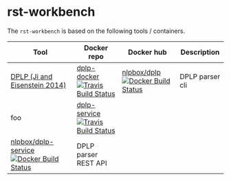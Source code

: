 rst-workbench
=============

The `rst-workbench`  is based on the following tools / containers.

| Tool | Docker repo | Docker hub | Description |
| ---- | ----------- | ---------- | ----------- |
| [DPLP (Ji and Eisenstein 2014)](https://github.com/jiyfeng/DPLP) | [dplp-docker](https://github.com/NLPbox/dplp-docker) [![Travis Build Status](https://travis-ci.org/NLPbox/dplp-docker.svg?branch=master)](https://travis-ci.org/NLPbox/dplp-docker) | [nlpbox/dplp](https://hub.docker.com/r/nlpbox/dplp/) [![Docker Build Status](https://img.shields.io/docker/build/nlpbox/dplp.svg)](https://img.shields.io/docker/build/nlpbox/dplp.svg) | DPLP parser cli |
| foo | [dplp-service](https://github.com/NLPbox/dplp-service) [![Travis Build Status](https://travis-ci.org/NLPbox/dplp-service.svg?branch=master)](https://travis-ci.org/NLPbox/dplp-service) |
[nlpbox/dplp-service](https://hub.docker.com/r/nlpbox/dplp-service/) [![Docker Build Status](https://img.shields.io/docker/build/nlpbox/dplp-service.svg)](https://img.shields.io/docker/build/nlpbox/dplp-service.svg) | DPLP parser REST API |



